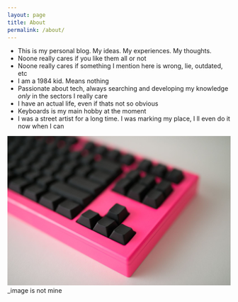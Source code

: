 ```yaml
---
layout: page
title: About
permalink: /about/
---
```


- This is my personal blog. My ideas. My experiences. My thoughts.
- Noone really cares if you like them all or not
- Noone really cares if something I mention here is wrong, lie, outdated, etc
- I am a 1984 kid. Means nothing
- Passionate about tech, always searching and developing my knowledge _only_ in the sectors I really care
- I have an actual life, even if thats not so obvious
- Keyboards is my main hobby at the moment
- I was a street artist for a long time. I was marking my place, I ll even do it now when I can

![useful image](/assets/pinknorba.jpeg)
_image is not mine
